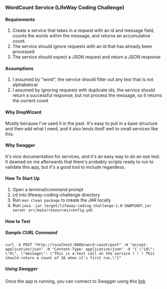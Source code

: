 ### WordCount Service (LifeWay Coding Challenge)

#### Requirements
1. Create a service that takes in a request with an id and message field, counts the words within the message, and returns an accumulative count.
2. The service should ignore requests with an id that has already been processed
3. The service should expect a JSON request and return a JSON response
 
#### Assumptions
1. I assumed by "word", the service should filter out any text that is not alphabetical
2. I assumed by ignoring requests with duplicate ids, the service should return a successful response, but not process the message, so it returns the current count

#### Why DropWizard
Mostly because I've used it in the past. It's easy to pull in a base structure and then add what I need, and it also lends itself well to small services like this.

#### Why Swagger
It's nice documentation for services, and it's an easy way to do an eye test. It dawned on me afterwards that there's probably scripts ready to run to validate this app, 
but it's a good tool to include regardless.

#### How To Start Up
1. Open a terminal/command prompt
2. cd into lifeway-coding-challenge directory
3. Run `mvn clean package` to create the JAR locally
4. Run `java -jar target/lifeway-coding-challenge-1.0-SNAPSHOT.jar server src/main/resources/config.yml`


#### How to Test
##### Sample CURL Command
```
curl -X POST "http://localhost:8080/word-count/post" -H "accept: application/json" -H "Content-Type: application/json" -d "{ \"id\": \"4\", \"message\": \"This is a-test call on the service ! ! ! This should-return a count of 16 when it's first run.\"}"
```

##### Using Swagger
Once the app is running, you can connect to Swagger using this [link](http://localhost:8080/swagger) 

